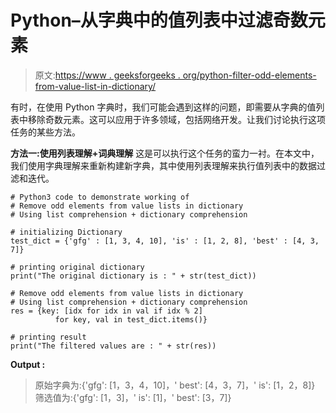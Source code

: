 # Python–从字典中的值列表中过滤奇数元素

> 原文:[https://www . geeksforgeeks . org/python-filter-odd-elements-from-value-list-in-dictionary/](https://www.geeksforgeeks.org/python-filter-odd-elements-from-value-lists-in-dictionary/)

有时，在使用 Python 字典时，我们可能会遇到这样的问题，即需要从字典的值列表中移除奇数元素。这可以应用于许多领域，包括网络开发。让我们讨论执行这项任务的某些方法。

**方法一:使用列表理解+词典理解**
这是可以执行这个任务的蛮力一衬。在本文中，我们使用字典理解来重新构建新字典，其中使用列表理解来执行值列表中的数据过滤和迭代。

```
# Python3 code to demonstrate working of 
# Remove odd elements from value lists in dictionary
# Using list comprehension + dictionary comprehension

# initializing Dictionary
test_dict = {'gfg' : [1, 3, 4, 10], 'is' : [1, 2, 8], 'best' : [4, 3, 7]}

# printing original dictionary
print("The original dictionary is : " + str(test_dict))

# Remove odd elements from value lists in dictionary
# Using list comprehension + dictionary comprehension
res = {key: [idx for idx in val if idx % 2] 
          for key, val in test_dict.items()}

# printing result 
print("The filtered values are : " + str(res)) 
```

**Output :**

> 原始字典为:{'gfg': [1，3，4，10]，' best': [4，3，7]，' is': [1，2，8]}
> 筛选值为:{'gfg': [1，3]，' is': [1]，' best': [3，7]}